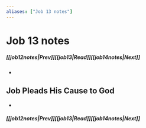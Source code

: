 ```yaml
---
aliases: ["Job 13 notes"]
---
```

# Job 13 notes
##### <span class=arrow-left></span>[[job12notes|Prev]]<span class=navigation-separator></span>[[job13|Read]]<span class=navigation-separator></span>[[job14notes|Next]]<span class=arrow-right></span>
- 
## Job Pleads His Cause to God
- 
##### <span class=arrow-left></span>[[job12notes|Prev]]<span class=navigation-separator></span>[[job13|Read]]<span class=navigation-separator></span>[[job14notes|Next]]<span class=arrow-right></span>